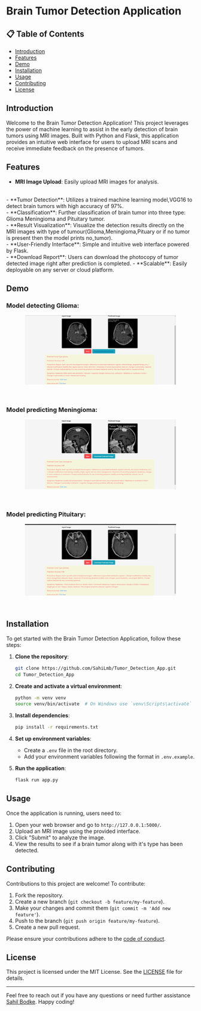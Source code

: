 # Brain Tumor Detection Application

## 📋  Table of Contents

- [Introduction](#introduction)
- [Features](#features)
- [Demo](#demo)
- [Installation](#installation)
- [Usage](#usage)
- [Contributing](#contributing)
- [License](#license)

## Introduction
Welcome to the Brain Tumor Detection Application! This project leverages the power of machine learning to assist in the early detection of brain tumors using MRI images. Built with Python and Flask, this application provides an intuitive web interface for users to upload MRI scans and receive immediate feedback on the presence of tumors.

## Features
- **MRI Image Upload**: Easily upload MRI images for analysis.
<br/>
- **Tumor Detection**: Utilizes a trained machine learning model,VGG16 to detect brain tumors with high accuracy of 97%. <br/>
- **Classification**: Further classification of brain tumor into three type: Glioma Meningioma and Pituitary tumor.<br/>
- **Result Visualization**: Visualize the detection results directly on the MRI images with type of tumour(Glioma,Meningioma,Pituary or if no tumor is present then the model prints no_tumor). <br/>
- **User-Friendly Interface**: Simple and intuitive web interface powered by Flask.<br/>
- **Download Report**: Users can download the photocopy of tumor detected image right after prediction is completed.
- **Scalable**: Easily deployable on any server or cloud platform.<br/>

## Demo

### Model detecting Glioma:

<p align="center">
    <img src="Images/glioma (2).png"alt="glioma"width="80%"/>
</p>
<br/>

### Model predicting Meningioma:
<p align="center">
    <img src="Images/meningioma (2).png"alt="meningioma"width="80%"/>
</p>
<br/>

### Model predicting Pituitary:
<p align="center">
    <img src="Images/pituitary (2).png"alt="pituitary"width="80%"/>
</p>
<br/>

## Installation
To get started with the Brain Tumor Detection Application, follow these steps:

1. **Clone the repository**:
    ```bash
    git clone https://github.com/SahiLmb/Tumor_Detection_App.git
    cd Tumor_Detection_App
    ```

2. **Create and activate a virtual environment**:
    ```bash
    python -m venv venv
    source venv/bin/activate  # On Windows use `venv\Scripts\activate`
    ```

3. **Install dependencies**:
    ```bash
    pip install -r requirements.txt
    ```

4. **Set up environment variables**:
    - Create a `.env` file in the root directory.
    - Add your environment variables following the format in `.env.example`.

5. **Run the application**:
    ```bash
    flask run app.py
    ```
## Usage

Once the application is running, users need to:
1. Open your web browser and go to `http://127.0.0.1:5000/`.
2. Upload an MRI image using the provided interface.
3. Click "Submit" to analyze the image.
4. View the results to see if a brain tumor along with it's type has been detected.

## Contributing

Contributions to this project are welcome! To contribute:

1. Fork the repository.
2. Create a new branch (`git checkout -b feature/my-feature`).
3. Make your changes and commit them (`git commit -m 'Add new feature'`).
4. Push to the branch (`git push origin feature/my-feature`).
5. Create a new pull request.

Please ensure your contributions adhere to the [code of conduct](CODE_OF_CONDUCT.md).

## License

This project is licensed under the MIT License. See the [LICENSE](LICENSE) file for details.

---

Feel free to reach out if you have any questions or need further assistance [Sahil Bodke](https://www.linkedin.com/in/sahilbodke/). Happy coding!
